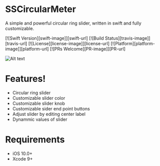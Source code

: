 # SSCircularMeter


A simple and powerful circular ring slider, written in swift and fully customizable.

[![Swift Version][swift-image]][swift-url]
[![Build Status][travis-image]][travis-url]
[![License][license-image]][license-url]
[![Platform][platform-image]][platform-url]
[![PRs Welcome][PR-image]][PR-url]

![Alt text](https://github.com/simformsolutions/SSCircularMeter/blob/master/CircularMeterDemo.gif)

# Features!
  - Circular ring slider
  - Customizable slider color
  - Customizable slider knob
  - Customizable sider end point buttons
  - Adjust slider by editing center label
  - Dynammic values of slider


# Requirements
  - iOS 10.0+
  - Xcode 9+
